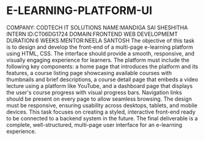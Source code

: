 # E-LEARNING-PLATFORM-UI
COMPANY: CODTECH IT SOLUTIONS
NAME:MANDIGA SAI SHESHITHA
INTERN ID:CT06DG1724
DOMAIN:FRONTEND WEB DEVELOPMEMT
DURATION:6 WEEKS
MENTOR:NEELA SANTOSH
The objective of this task is to design and develop the front-end of a multi-page e-learning platform using HTML, CSS. The interface should provide a smooth, responsive, and visually engaging experience for learners. The platform must include the following key components: a home page that introduces the platform and its features, a course listing page showcasing available courses with thumbnails and brief descriptions, a course detail page that embeds a video lecture using a platform like YouTube, and a dashboard page that displays the user's course progress with visual progress bars. Navigation links should be present on every page to allow seamless browsing. The design must be responsive, ensuring usability across desktops, tablets, and mobile devices. This task focuses on creating a styled, interactive front-end ready to be connected to a backend system in the future. The final deliverable is a complete, well-structured, multi-page user interface for an e-learning experience.
